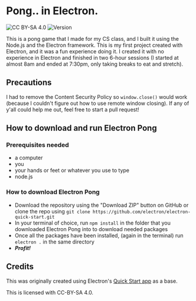 # Pong.. in Electron.
![CC BY-SA 4.0](https://img.shields.io/github/license/BeanedTaco/electron-pong?style=flat-square) ![Version](https://img.shields.io/github/package-json/v/BeanedTaco/electron-pong?style=flat-square)

This is a pong game that I made for my CS class, and I built it using the Node.js and the Electron framework. This is my first project created with Electron, and it was a fun experience doing it. I created it with no experience in Electron and finished in two 6-hour sessions (I started at almost 8am and ended at 7:30pm, only taking breaks to eat and stretch).
## Precautions
I had to remove the Content Security Policy so ``window.close()`` would work (because I couldn't figure out how to use remote window closing). If any of y'all could help me out, feel free to start a pull request!

## How to download and run Electron Pong

### Prerequisites needed
- a computer
- you
- your hands or feet or whatever you use to type
- node.js

### How to download Electron Pong
- Download the repository using the "Download ZIP" button on GitHub or clone the repo using ``git clone https://github.com/electron/electron-quick-start.git``
- In your terminal of choice, run ``npm install`` in the folder that you downloaded Electron Pong into to download needed packages
- Once all the packages have been installed, (again in the terminal) run ``electron .`` in the same directory
- ***Profit!***

## Credits
This was originally created using Electron's [Quick Start app](https://github.com/electron/electron-quick-start) as a base.

This is licensed with CC-BY-SA 4.0.
